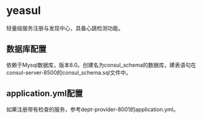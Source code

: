 # yeasul
轻量级服务注册与发现中心，具备心跳检测功能。

## 数据库配置

依赖于Mysql数据库，版本8.0。创建名为consul_schema的数据库，建表语句在consul-server-8500的consul_schema.sql文件中。

## application.yml配置

如果注册带有检查的服务，参考dept-provider-8001的application.yml。

